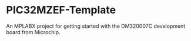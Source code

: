 # PIC32MZEF-Template
An MPLABX project for getting started with the DM320007C development board from Microchip.
